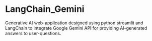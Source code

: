 # LangChain_Gemini
Generative AI web-application designed using python streamlit and LangChain to integrate Google Gemini API for providing AI-generated answers to user-questions.
